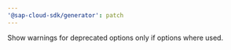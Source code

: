 ```yaml
---
'@sap-cloud-sdk/generator': patch
---
```


Show warnings for deprecated options only if options where used.
